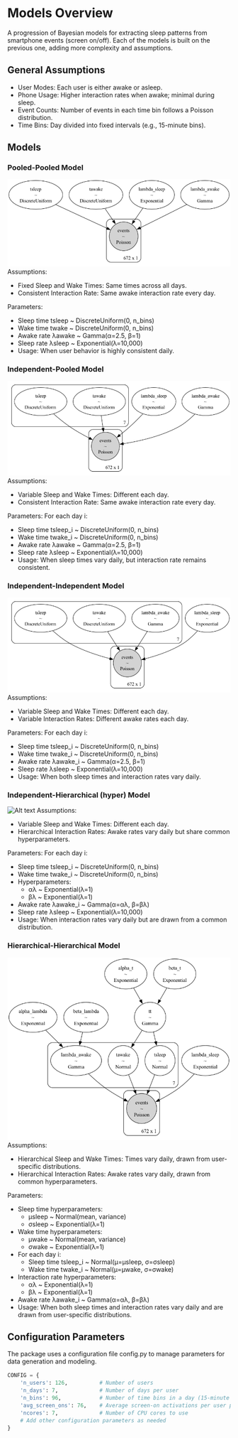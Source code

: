 # Models Overview
A progression of Bayesian models for extracting sleep patterns from smartphone events (screen on/off). Each of the models is built on the previous one, adding more complexity and assumptions.

## General Assumptions

- User Modes: Each user is either awake or asleep.
- Phone Usage: Higher interaction rates when awake; minimal during sleep.
- Event Counts: Number of events in each time bin follows a Poisson distribution.
- Time Bins: Day divided into fixed intervals (e.g., 15-minute bins).

## Models

### Pooled-Pooled Model
![Alt text](sensiblesleep/images/pooled_pooled_model_graph.png)
Assumptions:
- Fixed Sleep and Wake Times: Same times across all days.
- Consistent Interaction Rate: Same awake interaction rate every day.

Parameters:
- Sleep time tsleep ~ DiscreteUniform(0, n_bins)
- Wake time twake ~ DiscreteUniform(0, n_bins)
- Awake rate λawake ~ Gamma(α=2.5, β=1)
- Sleep rate λsleep ~ Exponential(λ=10,000)
- Usage: When user behavior is highly consistent daily.

### Independent-Pooled Model
![Alt text](sensiblesleep/images/independent_pooled_model_graph.png)
Assumptions:
- Variable Sleep and Wake Times: Different each day.
- Consistent Interaction Rate: Same awake interaction rate every day.

Parameters:
For each day i:
- Sleep time tsleep_i ~ DiscreteUniform(0, n_bins)
- Wake time twake_i ~ DiscreteUniform(0, n_bins)
- Awake rate λawake ~ Gamma(α=2.5, β=1)
- Sleep rate λsleep ~ Exponential(λ=10,000)
- Usage: When sleep times vary daily, but interaction rate remains consistent.


### Independent-Independent Model
![Alt text](sensiblesleep/images/independent_independent_model_graph.png)
Assumptions:
- Variable Sleep and Wake Times: Different each day.
- Variable Interaction Rates: Different awake rates each day.


Parameters:
For each day i:
- Sleep time tsleep_i ~ DiscreteUniform(0, n_bins)
- Wake time twake_i ~ DiscreteUniform(0, n_bins)
- Awake rate λawake_i ~ Gamma(α=2.5, β=1)
- Sleep rate λsleep ~ Exponential(λ=10,000)
- Usage: When both sleep times and interaction rates vary daily.



### Independent-Hierarchical (hyper) Model
![Alt text](sensiblesleep/images/indipendent_hyper_model_graph.png)
Assumptions:
- Variable Sleep and Wake Times: Different each day.
- Hierarchical Interaction Rates: Awake rates vary daily but share common hyperparameters.

Parameters:
For each day i:
- Sleep time tsleep_i ~ DiscreteUniform(0, n_bins)
- Wake time twake_i ~ DiscreteUniform(0, n_bins)
- Hyperparameters:
    - αλ ~ Exponential(λ=1)
    - βλ ~ Exponential(λ=1)
- Awake rate λawake_i ~ Gamma(α=αλ, β=βλ)
- Sleep rate λsleep ~ Exponential(λ=10,000)
- Usage: When interaction rates vary daily but are drawn from a common distribution.


### Hierarchical-Hierarchical Model
![Alt text](sensiblesleep/images/hyper_hyper_model_graph.png)
Assumptions:
- Hierarchical Sleep and Wake Times: Times vary daily, drawn from user-specific distributions.
- Hierarchical Interaction Rates: Awake rates vary daily, drawn from common hyperparameters.

Parameters:
- Sleep time hyperparameters:
    - μsleep ~ Normal(mean, variance)
    - σsleep ~ Exponential(λ=1)
- Wake time hyperparameters:
    - μwake ~ Normal(mean, variance)
    - σwake ~ Exponential(λ=1)
- For each day i:
    - Sleep time tsleep_i ~ Normal(μ=μsleep, σ=σsleep)
    - Wake time twake_i ~ Normal(μ=μwake, σ=σwake)
- Interaction rate hyperparameters:
    - αλ ~ Exponential(λ=1)
    - βλ ~ Exponential(λ=1)
- Awake rate λawake_i ~ Gamma(α=αλ, β=βλ)
- Usage: When both sleep times and interaction rates vary daily and are drawn from user-specific distributions.


## Configuration Parameters
The package uses a configuration file config.py to manage parameters for data generation and modeling.

```python
CONFIG = {
    'n_users': 126,          # Number of users
    'n_days': 7,             # Number of days per user
    'n_bins': 96,            # Number of time bins in a day (15-minute intervals)
    'avg_screen_ons': 76,    # Average screen-on activations per user per day
    'ncores': 7,             # Number of CPU cores to use
    # Add other configuration parameters as needed
}
```
